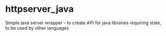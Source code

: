 # httpserver_java
Simple java server wrapper - to create API for java libraries requiring state, to be used by other languages
